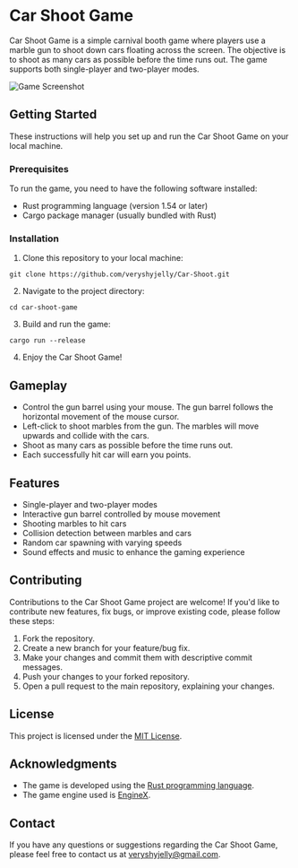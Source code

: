 # Car Shoot Game

Car Shoot Game is a simple carnival booth game where players use a marble gun to shoot down cars floating across the screen. The objective is to shoot as many cars as possible before the time runs out. The game supports both single-player and two-player modes.

![Game Screenshot](game_screenshot.png)

## Getting Started

These instructions will help you set up and run the Car Shoot Game on your local machine.

### Prerequisites

To run the game, you need to have the following software installed:

- Rust programming language (version 1.54 or later)
- Cargo package manager (usually bundled with Rust)

### Installation

1. Clone this repository to your local machine:

```shell
git clone https://github.com/veryshyjelly/Car-Shoot.git
```

2. Navigate to the project directory:
```shell
cd car-shoot-game
```

3. Build and run the game:
```shell
cargo run --release
```

4. Enjoy the Car Shoot Game!

## Gameplay

- Control the gun barrel using your mouse. The gun barrel follows the horizontal movement of the mouse cursor.
- Left-click to shoot marbles from the gun. The marbles will move upwards and collide with the cars.
- Shoot as many cars as possible before the time runs out.
- Each successfully hit car will earn you points.

## Features

- Single-player and two-player modes
- Interactive gun barrel controlled by mouse movement
- Shooting marbles to hit cars
- Collision detection between marbles and cars
- Random car spawning with varying speeds
- Sound effects and music to enhance the gaming experience

## Contributing

Contributions to the Car Shoot Game project are welcome! If you'd like to contribute new features, fix bugs, or improve existing code, please follow these steps:

1. Fork the repository.
2. Create a new branch for your feature/bug fix.
3. Make your changes and commit them with descriptive commit messages.
4. Push your changes to your forked repository.
5. Open a pull request to the main repository, explaining your changes.

## License

This project is licensed under the [MIT License](LICENSE.md).

## Acknowledgments

- The game is developed using the [Rust programming language](https://www.rust-lang.org/).
- The game engine used is [EngineX](https://enginex.rs/).

## Contact

If you have any questions or suggestions regarding the Car Shoot Game, please feel free to contact us at veryshyjelly@gmail.com.
